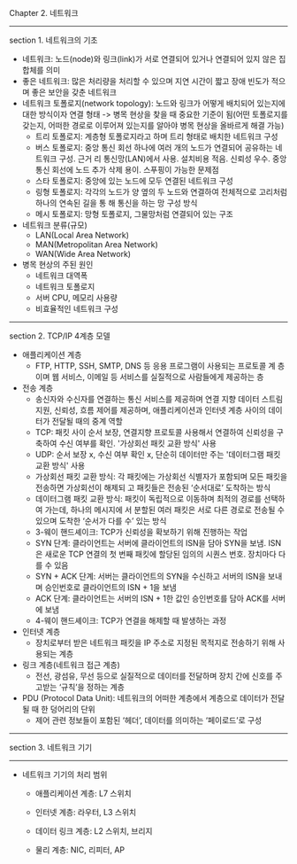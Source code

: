 Chapter 2. 네트워크

---

section 1. 네트워크의 기초

- 네트워크: 노드(node)와 링크(link)가 서로 연결되어 있거나 연결되어 있지 않은 집합체를 의미
- 좋은 네트워크: 많은 처리량을 처리할 수 있으며 지연 시간이 짧고 장애 빈도가 적으며 좋은 보안을 갖춘 네트워크
- 네트워크 토폴로지(network topology): 노드와 링크가 어떻게 배치되어 있는지에 대한 방식이자 연결 형태 -> 병목 현상을 찾을 때 중요한 기준이 됨(어떤 토폴로지를 갖는지, 어떠한 경로로 이루어져 있는지를 알아야 병목 현상을 올바르게 해결 가능)
  - 트리 토폴로지: 계층형 토폴로지라고 하며 트리 형태로 배치한 네트워크 구성
  - 버스 토폴로지: 중앙 통신 회선 하나에 여러 개의 노드가 연결되어 공유하는 네트워크 구성. 근거 리 통신망(LAN)에서 사용. 설치비용 적음. 신뢰성 우수. 중앙 통신 회선에 노드 추가 삭제 용이. 스푸핑이 가능한 문제점
  - 스타 토폴로지: 중앙에 있는 노드에 모두 연결된 네트워크 구성
  - 링형 토폴로지: 각각의 노드가 양 옆의 두 노드와 연결하여 전체적으로 고리처럼 하나의 연속된 길을 통 해 통신을 하는 망 구성 방식
  - 메시 토폴로지: 망형 토폴로지, 그물망처럼 연결되어 있는 구조
- 네트워크 분류(규모)
  - LAN(Local Area Network)
  - MAN(Metropolitan Area Network)
  - WAN(Wide Area Network)
- 병목 현상의 주된 원인
  - 네트워크 대역폭
  - 네트워크 토폴로지
  - 서버 CPU, 메모리 사용량
  - 비효율적인 네트워크 구성

---

section 2. TCP/IP 4계층 모델

- 애플리케이션 계층
  -  FTP, HTTP, SSH, SMTP, DNS 등 응용 프로그램이 사용되는 프로토콜 계 층이며 웹 서비스, 이메일 등 서비스를 실질적으로 사람들에게 제공하는 층
- 전송 계층
  - 송신자와 수신자를 연결하는 통신 서비스를 제공하며 연결 지향 데이터 스트림 지원, 신뢰성, 흐름 제어를 제공하며, 애플리케이션과 인터넷 계층 사이의 데이터가 전달될 때의 중계 역할
  - TCP: 패킷 사이 순서 보장, 연결지향 프로토콜 사용해서 연결하여 신뢰성을 구축하여 수신 여부를 확인. '가상회선 패킷 교환 방식' 사용
  - UDP: 순서 보장 x, 수신 여부 확인 x, 단순히 데이터만 주는 '데이터그램 패킷 교환 방식' 사용
  - 가상회선 패킷 교환 방식: 각 패킷에는 가상회선 식별자가 포함되며 모든 패킷을 전송하면 가상회선이 해제되 고 패킷들은 전송된 ‘순서대로’ 도착하는 방식
  - 데이터그램 패킷 교환 방식: 패킷이 독립적으로 이동하며 최적의 경로를 선택하여 가는데, 하나의 메시지에 서 분할된 여러 패킷은 서로 다른 경로로 전송될 수 있으며 도착한 ‘순서가 다를 수’ 있는 방식
  -  3-웨이 핸드셰이크: TCP가 신뢰성을 확보하기 위해 진행하는 작업
    - SYN 단계: 클라이언트는 서버에 클라이언트의 ISN을 담아 SYN을 보냄. ISN은 새로운 TCP 연결의 첫 번째 패킷에 할당된 임의의 시퀀스 번호. 장치마다 다를 수 있음
    - SYN + ACK 단계: 서버는 클라이언트의 SYN을 수신하고 서버의 ISN을 보내며 승인번호로 클라이언트의 ISN + 1을 보냄
    - ACK 단계: 클라이언트는 서버의 ISN + 1한 값인 승인번호를 담아 ACK를 서버에 보냄
  - 4-웨이 핸드셰이크: TCP가 연결을 해제할 때 발생하는 과정
- 인터넷 계층
  - 장치로부터 받은 네트워크 패킷을 IP 주소로 지정된 목적지로 전송하기 위해 사용되는 계층
- 링크 계층(네트워크 접근 계층)
  - 전선, 광섬유, 무선 등으로 실질적으로 데이터를 전달하며 장치 간에 신호를 주고받는 ‘규칙’을 정하는 계층
- PDU (Protocol Data Unit): 네트워크의 어떠한 계층에서 계층으로 데이터가 전달될 때 한 덩어리의 단위
  - 제어 관련 정보들이 포함된 ‘헤더’, 데이터를 의미하는 ‘페이로드’로 구성

---

section 3. 네트워크 기기

---

- 네트워크 기기의 처리 범위

  - 애플리케이션 계층: L7 스위치

  - 인터넷 계층: 라우터, L3 스위치

  - 데이터 링크 계층: L2 스위치, 브리지

  - 물리 계층: NIC, 리피터, AP
